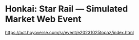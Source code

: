 # Honkai: Star Rail — Simulated Market Web Event
https://act.hoyoverse.com/sr/event/e20231025topaz/index.html